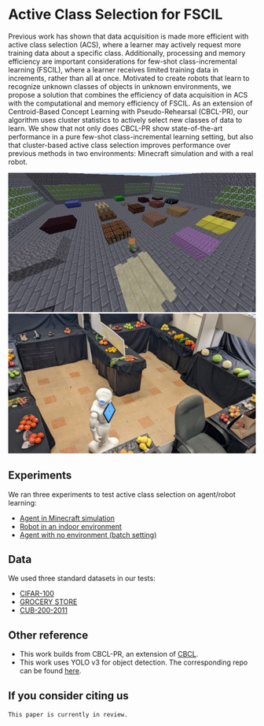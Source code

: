 # Active Class Selection for FSCIL
Previous work has shown that data acquisition is made more efficient with active class selection (ACS), where a learner may actively request more training data about a specific class. Additionally, processing and memory efficiency are important considerations for few-shot class-incremental learning (FSCIL), where a learner receives limited training data in increments, rather than all at once. Motivated to create robots that learn to recognize unknown classes of objects in unknown environments, we propose a solution that combines the efficiency of data acquisition in ACS with the computational and memory efficiency of FSCIL. As an extension of Centroid-Based Concept Learning with Pseudo-Rehearsal (CBCL-PR), our algorithm uses cluster statistics to actively select new classes of data to learn. We show that not only does CBCL-PR show state-of-the-art performance in a pure few-shot class-incremental learning setting, but also that cluster-based active class selection improves performance over previous methods in two environments: Minecraft simulation and with a real robot.

![Minecraft setting](https://github.com/chrismcclurg/FSCIL-ACS/blob/main/img/malmo_iso.jpg)
![Indoor setting](https://github.com/chrismcclurg/FSCIL-ACS/blob/main/img/pepper_iso.jpg)


## Experiments
We ran three experiments to test active class selection on agent/robot learning:
+ [Agent in Minecraft simulation](https://github.com/chrismcclurg/FSCIL-ACS/tree/main/minecraft)
+ [Robot in an indoor environment](https://github.com/chrismcclurg/FSCIL-ACS/tree/main/pepper)
+ [Agent with no environment (batch setting)](https://github.com/chrismcclurg/FSCIL-ACS/tree/main/batch)

## Data 
We used three standard datasets in our tests:
+ [CIFAR-100](https://www.cs.toronto.edu/~kriz/cifar.html)
+ [GROCERY STORE](https://github.com/marcusklasson/GroceryStoreDataset)
+ [CUB-200-2011](http://www.vision.caltech.edu/datasets/cub_200_2011/)

## Other reference
+ This work builds from CBCL-PR, an extension of [CBCL](https://github.com/aliayub7/CBCL).
+ This work uses YOLO v3 for object detection. The corresponding repo can be found [here](https://github.com/arunponnusamy/object-detection-opencv).

## If you consider citing us
```
This paper is currently in review. 
```






